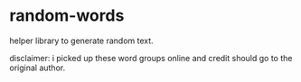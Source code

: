 random-words
============
helper library to generate random text.

disclaimer:
i picked up these word groups online and credit should go to the original author. 
